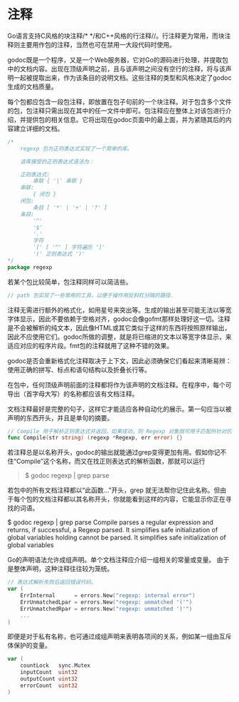 # 注释

Go语言支持C风格的块注释/* */和C++风格的行注释//。行注释更为常用，而块注释则主要用作包的注释，当然也可在禁用一大段代码时使用。

godoc既是一个程序，又是一个Web服务器，它对Go的源码进行处理，并提取包中的文档内容。出现在顶级声明之前，且与该声明之间没有空行的注释，将与该声明一起被提取出来，作为该条目的说明文档。这些注释的类型和风格决定了godoc生成的文档质量。

每个包都应包含一段包注释，即放置在包子句前的一个块注释。对于包含多个文件的包，包注释只需出现在其中的任一文件中即可。包注释应在整体上对该包进行介绍，并提供包的相关信息。它将出现在godoc页面中的最上面，并为紧随其后的内容建立详细的文档。

```go
/*
	regexp 包为正则表达式实现了一个简单的库。

	该库接受的正则表达式语法为：

	正则表达式:
		串联 { '|' 串联 }
	串联:
		{ 闭包 }
	闭包:
		条目 [ '*' | '+' | '?' ]
	条目:
		'^'
		'$'
		'.'
		字符
		'[' [ '^' ] 字符遍历 ']'
		'(' 正则表达式 ')'
*/
package regexp
```

若某个包比较简单，包注释同样可以简洁些。

```go
// path 包实现了一些常用的工具，以便于操作用反斜杠分隔的路径.
```

注释无需进行额外的格式化，如用星号来突出等。生成的输出甚至可能无法以等宽字体显示，因此不要依赖于空格对齐，godoc会像gofmt那样处理好这一切。注释是不会被解析的纯文本，因此像HTML或其它类似于这样的东西将按照原样输出，因此不应使用它们。godoc所做的调整，就是将已缩进的文本以等宽字体显示，来适应对应的程序片段。fmt包的注释就用了这种不错的效果。

godoc是否会重新格式化注释取决于上下文，因此必须确保它们看起来清晰易辨：使用正确的拼写、标点和语句结构以及折叠长行等。

在包中，任何顶级声明前面的注释都将作为该声明的文档注释。在程序中，每个可导出（首字母大写）的名称都应该有文档注释。

文档注释最好是完整的句子，这样它才能适应各种自动化的展示。第一句应当以被声明的东西开头，并且是单句的摘要。

```go
// Compile 用于解析正则表达式并返回，如果成功，则 Regexp 对象就可用于匹配所针对的文本。
func Compile(str string) (regexp *Regexp, err error) {}
```

若注释总是以名称开头，godoc的输出就能通过grep变得更加有用。假如你记不住“Compile”这个名称，而又在找正则表达式的解析函数，那就可以运行

>$ godoc regexp | grep parse

若包中的所有文档注释都以“此函数…”开头，grep 就无法帮你记住此名称。但由于每个包的文档注释都以其名称开头，你就能看到这样的内容，它能显示你正在寻找的词语。

$ godoc regexp | grep parse
	Compile parses a regular expression and returns, if successful, a Regexp
	parsed. It simplifies safe initialization of global variables holding
	cannot be parsed. It simplifies safe initialization of global variables

Go的声明语法允许成组声明。单个文档注释应介绍一组相关的常量或变量。 由于是整体声明，这种注释往往较为笼统。

```go
// 表达式解析失败后返回错误代码。
var (
	ErrInternal      = errors.New("regexp: internal error")
	ErrUnmatchedLpar = errors.New("regexp: unmatched '('")
	ErrUnmatchedRpar = errors.New("regexp: unmatched ')'")
	...
)
```

即便是对于私有名称，也可通过成组声明来表明各项间的关系，例如某一组由互斥体保护的变量。

```go
var (
	countLock   sync.Mutex
	inputCount  uint32
	outputCount uint32
	errorCount  uint32
)
```